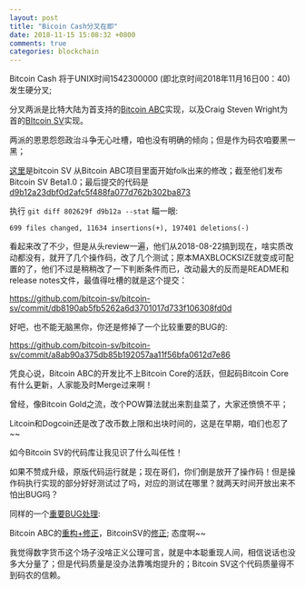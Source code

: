 ```yaml
---
layout: post
title: "Bicoin Cash分叉在即"
date: 2018-11-15 15:08:32 +0800
comments: true
categories: blockchain
---
```


Bitcoin Cash 将于UNIX时间1542300000 (即北京时间2018年11月16日00：40)发生硬分叉;

分叉两派是比特大陆为首支持的[Bitcoin ABC](https://github.com/Bitcoin-ABC/bitcoin-abc)实现，以及Craig Steven Wright为首的[BItcoin SV](https://github.com/bitcoin-sv/bitcoin-sv)实现。

两派的恩恩怨怨政治斗争无心吐槽，咱也没有明确的倾向；但是作为码农咱要黑一黑；

<!-- more -->

[这里](https://github.com/bitcoin-sv/bitcoin-sv/commit/2ab7775797a5a37ab311ab9a067771e5c1bfe22a)是bitcoin SV 从Bitcoin ABC项目里面开始folk出来的修改；截至他们发布Bitcoin SV Beta1.0；最后提交的代码是[d9b12a23dbf0d2afc5f488fa077d762b302ba873](https://github.com/bitcoin-sv/bitcoin-sv/commit/d9b12a23dbf0d2afc5f488fa077d762b302ba873)


执行 `git diff 802629f d9b12a --stat` 瞄一眼:

```
699 files changed, 11634 insertions(+), 197401 deletions(-)
```

看起来改了不少，但是从头review一遍，他们从2018-08-22搞到现在，啥实质改动都没有，就开了几个操作码，改了几个测试；原本MAXBLOCKSIZE就变成可配置的了，他们不过是稍稍改了一下判断条件而已，改动最大的反而是README和release notes文件，最值得吐槽的就是这个提交：

https://github.com/bitcoin-sv/bitcoin-sv/commit/db8190ab5fb5262a6d3701017d733f106308fd0d

好吧，也不能无脑黑你，你还是修掉了一个比较重要的BUG的:

https://github.com/bitcoin-sv/bitcoin-sv/commit/a8ab90a375db85b192057aa11f56bfa0612d7e86

凭良心说，Bitcoin ABC的开发比不上Bitcoin Core的活跃，但起码Bitcoin Core有什么更新，人家能及时Merge过来啊！

曾经，像Bitcoin Gold之流，改个POW算法就出来割韭菜了，大家还愤愤不平；

Litcoin和Dogcoin还是改了改币数上限和出块时间的，这是在早期，咱们也忍了~~

如今Bitcoin SV的代码库让我见识了什么叫任性！

如果不赞成升级，原版代码运行就是；现在哥们，你们倒是放开了操作码！但是操作码执行实现的部分好好测试过了吗，对应的测试在哪里？就两天时间开放出来不怕出BUG吗？

同样的一个[重要BUG处理](https://bitcoincore.org/en/2018/09/20/notice/):

Bitcoin ABC的[重构+修正](https://github.com/Bitcoin-ABC/bitcoin-abc/commit/7e20479893089b2b80f81cc2e7e5712a2d4158ba)，BitcoinSV的[修正](https://github.com/bitcoin-sv/bitcoin-sv/commit/a8ab90a375db85b192057aa11f56bfa0612d7e86); 态度啊~~

我觉得数字货币这个场子没啥正义公理可言，就是中本聪重现人间，相信说话也没多大分量了；但是代码质量是没办法靠嘴炮提升的；Bitcoin SV这个代码质量得不到码农的信赖。
